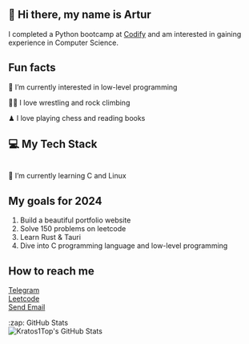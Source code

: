 <head>
<link rel="stylesheet" href="https://cdnjs.cloudflare.com/ajax/libs/font-awesome/5.15.3/css/all.min.css" integrity="sha384-XXXXXXX" crossorigin="anonymous">
</head>

## 👋 Hi there, my name is Artur
I completed a Python bootcamp at [Codify](https://www.codifylab.com/) and am interested in gaining experience in Computer Science.


## Fun facts 

👀 I’m currently interested in low-level programming

🤼‍♂️ I love wrestling and rock climbing

♟ I love playing chess and reading books


## 💻 My Tech Stack
<i class="fab fa-python"></i>
<i class="fas fa-book"></i>
<i class="fas fa-code"></i>
<br>
🌱 I’m currently learning C and Linux

## My goals for 2024
1. Build a beautiful portfolio website 
2. Solve 150 problems on leetcode
3. Learn Rust & Tauri
4. Dive into C programming language and low-level programming

## How to reach me
[Telegram](https://t.me/@artos_tash) <br>
[Leetcode](https://leetcode.com/_Artos_/) <br>
[Send Email](mailto:strong.willed254@gmail.com)


<summary>:zap: GitHub Stats</summary>

<img align="left" alt="Kratos1Top's GitHub Stats" src="https://github-readme-stats.vercel.app/api?username=Kratos1Top&show_icons=true&theme=tokyonight" />
  
